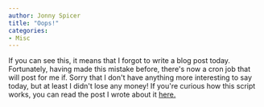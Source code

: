 ```yaml
---
author: Jonny Spicer
title: "Oops!"
categories:
- Misc
---
```

If you can see this, it means that I forgot to write a blog post today. Fortunately, having
made this mistake before, there's now a cron job that will post for me if. Sorry that I don't
have anything more interesting to say today, but at least I didn't lose any money! If you're
curious how this script works, you can read the post I wrote about it [here.](/blog/old-site-new-home-ii-new-stuff/)
